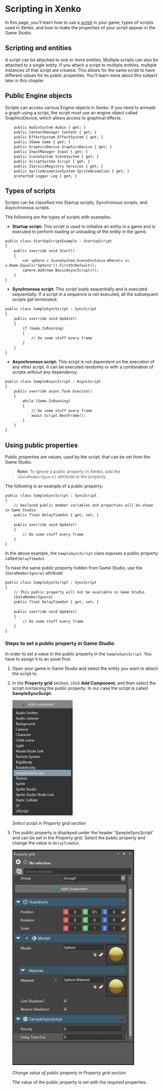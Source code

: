 # Scripting in Xenko

In this page, you’ll learn how to use a [script](xref:scripting) in your game, types of scripts used in Xenko, and how to make the properties of your script appear in the Game Studio.

## Scripting and entities

A script can be attached to one or more entities. Multiple scripts can also be attached to a single entity. If you attach a script to multiple entities, multiple instances of that script are created. This allows for the same script to have different values for its public properties. You'll learn more about this subject later in this chapter.

## Public Engine objects

Scripts can access various Engine objects in Xenko. If you need to animate a graph using a script, the script must use an engine object called GraphicsDevice, which allows access to graphical effects.

```
	public AudioSystem Audio { get; }
	public ContentManager Content { get; }
	public EffectSystem EffectSystem { get; }
	public IGame Game { get; }
	public GraphicsDevice GraphicsDevice { get; }
	public InputManager Input { get; }
	public SceneSystem SceneSystem { get; }
	public ScriptSystem Script { get; }
	public IServiceRegistry Services { get; }
	public SpriteAnimationSystem SpriteAnimation { get; }
	protected Logger Log { get; }
```

## Types of scripts

Scripts can be classified into Startup scripts, Synchronous scripts, and Asynchronous scripts.

The following are the types of scripts with examples:

* **Startup script:** This script is used to initialize an entity in a game and is executed to perform loading or unloading of the entity in the game.

```
public class StartUpScriptExample : StartupScript
{
	public override void Start()
	{
		var sphere = SceneSystem.SceneInstance.Where(x => x.Name.Equals("Sphere")).FirstOrDefault();
		sphere.Add(new BasicAsyncScript());
	}
}
```

* **Synchronous script:** This script loads sequentially and is executed sequentially. If a script in a sequence is not executed, all the subsequent scripts get terminated.

```
public class SampleSyncScript : SyncScript
{        
	public override void Update()
	{
		if (Game.IsRunning)
		{
			// Do some stuff every frame
		}
	}
}
```

* **Asynchronous script:** This script is not dependent on the execution of any other script. It can be executed randomly or with a combination of scripts without any dependency.

```
public class SampleAsyncScript : AsyncScript
{        
	public override async Task Execute() 
	{
		while (Game.IsRunning)
		{
			// Do some stuff every frame
			await Script.NextFrame();
		}
	}
}
```

## Using public properties

Public properties are values, used by the script, that can be set from the Game Studio.

>**Note:** To ignore a public property in Xenko, add the ```[DataMemberIgnore]``` attribute to the property.

The following is an example of a public property:

```
public class SampleSyncScript : SyncScript
{
	// Declared public member variables and properties will be shown in Game Studio
	public float DelayTimeOut { get; set; }
	
	public override void Update()
	{
		// Do some stuff every frame
	}
}
```

In the above example, the ```SampleSyncScript``` class exposes a public property called ```DelayTimeOut```.

To have the same public property hidden from Game Studio, use the ```[DataMemberIgnore]``` attribute:

```
public class SampleSyncScript : SyncScript
{
	// This public property will not be available in Game Studio
	[DataMemberIgnore]
	public float DelayTimeOut { get; set; }
	
	public override void Update()
	{
		// Do some stuff every frame
	}
}
```

### Steps to set a public property in Game Studio

In order to set a value in the public property in the ```SampleSyncScript```. You have to assign it to an asset first.

1. Open your game in Game Studio and select the entity you want to attach the script to.

2. In the **Property grid** section, click **Add Component**, and then select the script containing the public property. In our case the script is called **SampleSyncScript**.

   ![Select script in Property grid section](media/scripting-in-xenko-select-public-property.png)

   _Select script in Property grid section_

3. The public property is displayed under the header 'SampleSyncScript' and can be set in the Property grid.
   Select the public property and change the value in ```DelayTimeOut```.

   ![Change value of public property in Property grid section](media/scripting-in-xenko-change-value-public-property.png)

   _Change value of public property in Property grid section_

   The value of the public property is set with the required properties.